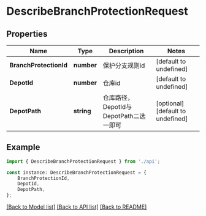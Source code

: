 # DescribeBranchProtectionRequest


## Properties

Name | Type | Description | Notes
------------ | ------------- | ------------- | -------------
**BranchProtectionId** | **number** | 保护分支规则id | [default to undefined]
**DepotId** | **number** | 仓库id | [default to undefined]
**DepotPath** | **string** | 仓库路径，DepotId与DepotPath二选一即可 | [optional] [default to undefined]

## Example

```typescript
import { DescribeBranchProtectionRequest } from './api';

const instance: DescribeBranchProtectionRequest = {
    BranchProtectionId,
    DepotId,
    DepotPath,
};
```

[[Back to Model list]](../README.md#documentation-for-models) [[Back to API list]](../README.md#documentation-for-api-endpoints) [[Back to README]](../README.md)

